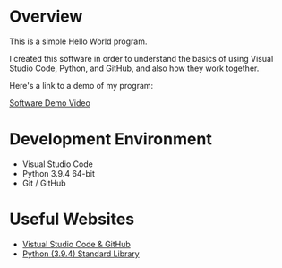 # Overview

This is a simple Hello World program.

I created this software in order to understand the basics of using Visual Studio Code, Python, and GitHub, and also how they work together.

Here's a link to a demo of my program: 

[Software Demo Video](https://youtu.be/TpQzSYi3xKc)

# Development Environment

* Visual Studio Code
* Python 3.9.4 64-bit
* Git / GitHub

# Useful Websites

* [Vistual Studio Code & GitHub](https://code.visualstudio.com/docs/editor/versioncontrol)
* [Python (3.9.4) Standard Library](https://docs.python.org/3/library/)